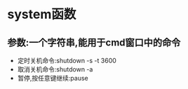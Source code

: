 # system函数
## 参数:一个字符串,能用于cmd窗口中的命令
- 定时关机命令:shutdown -s -t 3600
- 取消关机命令:shutdown -a 
- 暂停,按任意键继续:pause